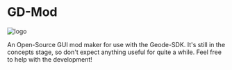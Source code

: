 # GD-Mod

![logo](https://cdn.discordapp.com/attachments/973328285066985516/975235868971401216/GDM.png)
<div>
An Open-Source GUI mod maker for use with the Geode-SDK. It's still in the concepts stage, so don't expect anything useful for quite a while. Feel free to help with the development!
